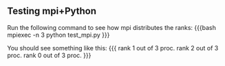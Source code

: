 Testing mpi+Python
----
Run the following command to see how mpi distributes the ranks:
{{{bash
mpiexec -n 3 python test_mpi.py
}}}

You should see something like this:
{{{
rank 1 out of 3 proc.
rank 2 out of 3 proc.
rank 0 out of 3 proc.
}}}
